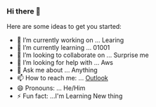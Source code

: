 ### Hi there 👋


Here are some ideas to get you started:

- 🔭 I’m currently working on ... Learing
- 🌱 I’m currently learning ... 01001
- 👯 I’m looking to collaborate on ... Surprise me
- 🤔 I’m looking for help with ... Aws
- 💬 Ask me about ... Anything
- 📫 How to reach me: ... [Outlook](mailto:%22binstonsukhaelcardoza@outlook.com%22)
- 😄 Pronouns: ... He/Him
- ⚡ Fun fact: ...I'm Learning New thing
